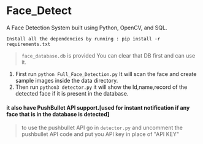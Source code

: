# Face_Detect

A Face Detection System built using Python, OpenCV, and SQL.

`Install all the dependencies by running : pip install -r requirements.txt`

> `face_database.db` is provided You can clear that DB first and can use it.

1. First run `python Full_Face_Detection.py` It will scan the face and create sample images inside the data directory.
1. Then run `python3 detector.py` it will show the Id,name,record of the detected face if it is present in the database.

#### it also have PushBullet API support.[used for instant notification if any face that is in the database is detected]

> to use the pushbullet API go in `detector.py` and uncomment the pushbullet API code and put you API key in place of "API KEY"
